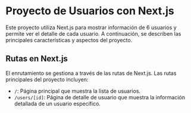 # Proyecto de Usuarios con Next.js

Este proyecto utiliza Next.js para mostrar información de 6 usuarios y permite ver el detalle de cada usuario. A continuación, se describen las principales características y aspectos del proyecto.

## Rutas en Next.js

El enrutamiento se gestiona a través de las rutas de Next.js. Las rutas principales del proyecto incluyen:

- `/`: Página principal que muestra la lista de usuarios.
- `/users/[id]`: Página de detalle de usuario que muestra la información detallada de un usuario específico.

